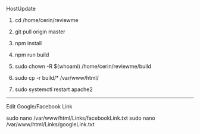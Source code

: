 HostUpdate

1. cd /home/cerin/reviewme

2. git pull origin master

3. npm install

4. npm run build

5. sudo chown -R $(whoami) /home/cerin/reviewme/build

6. sudo cp -r build/\* /var/www/html/

7. sudo systemctl restart apache2

---

Edit Google/Facebook Link

sudo nano /var/www/html/Links/facebookLink.txt
sudo nano /var/www/html/Links/googleLink.txt
